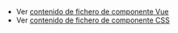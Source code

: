  - Ver [contenido de fichero de componente Vue](./zformnumber.vue)
 - Ver [contenido de fichero de componente CSS](./zformnumber.css)
